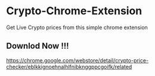 # Crypto-Chrome-Extension


Get Live Crypto prices from this simple chrome extension

## Downlod Now !!!
https://chrome.google.com/webstore/detail/crypto-price-checker/eblkkignoehnalhlfnibknggppcgoifk/related
